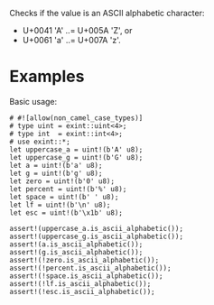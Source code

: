 Checks if the value is an ASCII alphabetic character:

- U+0041 'A' ..= U+005A 'Z', or
- U+0061 'a' ..= U+007A 'z'.

# Examples

Basic usage:

```
# #![allow(non_camel_case_types)]
# type uint = exint::uint<4>;
# type int  = exint::int<4>;
# use exint::*;
let uppercase_a = uint!(b'A' u8);
let uppercase_g = uint!(b'G' u8);
let a = uint!(b'a' u8);
let g = uint!(b'g' u8);
let zero = uint!(b'0' u8);
let percent = uint!(b'%' u8);
let space = uint!(b' ' u8);
let lf = uint!(b'\n' u8);
let esc = uint!(b'\x1b' u8);

assert!(uppercase_a.is_ascii_alphabetic());
assert!(uppercase_g.is_ascii_alphabetic());
assert!(a.is_ascii_alphabetic());
assert!(g.is_ascii_alphabetic());
assert!(!zero.is_ascii_alphabetic());
assert!(!percent.is_ascii_alphabetic());
assert!(!space.is_ascii_alphabetic());
assert!(!lf.is_ascii_alphabetic());
assert!(!esc.is_ascii_alphabetic());
```
